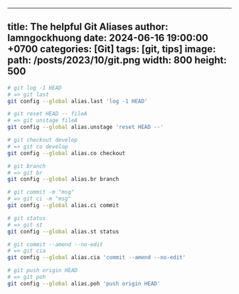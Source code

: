 
---
title: The helpful Git Aliases
author: lamngockhuong
date: 2024-06-16 19:00:00 +0700
categories: [Git]
tags: [git, tips]
image:
  path: /posts/2023/10/git.png
  width: 800
  height: 500
---

```bash
# git log -1 HEAD
# => git last
git config --global alias.last 'log -1 HEAD'

# git reset HEAD -- fileA
# => git unstage fileA
git config --global alias.unstage 'reset HEAD --'

# git checkout develop
# => git co develop
git config --global alias.co checkout

# git branch
# => git br
git config --global alias.br branch

# git commit -m "msg"
# => git ci -m "msg"
git config --global alias.ci commit

# git status
# => git st
git config --global alias.st status

# git commit --amend --no-edit
# => git cia
git config --global alias.cia 'commit --amend --no-edit'

# git push origin HEAD
# => git poh
git config --global alias.poh 'push origin HEAD'
```